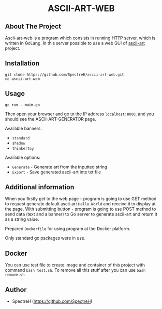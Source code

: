 <h1 align="center">ASCII-ART-WEB</h1>

## About The Project
Ascii-art-web is a program which consists in running HTTP server, which is written in GoLang. In this server possible to use a web GUI of [ascii-art](https://github.com/SpectreH/ascii-art) project.

## Installation
```
git clone https://github.com/SpectreH/ascii-art-web.git
cd ascii-art-web
```
## Usage
```
go run . main.go
```
Then open your browser and go to the IP address <code>localhost:8000</code>, and you should see the ASCII-ART-GENERATOR page.

Available banners:
* <code>standard</code>
* <code>shadow</code>
* <code>thinkertoy</code>

Available options:
* <code>Generate</code> - Generate art from the inputted string
* <code>Export</code> - Save generated ascii-art into txt file 

## Additional information

When you firstly get to the web page - program is going to use GET method to request generate default ascii-art <code>Hello World</code> and receive it to display at the page. With submitting button - program is going to use POST method to send data (text and a banner) to Go server to generate ascii-art and return it as a string value.

Prepared <code>Dockerfile</code> for using program at the Docker platform.

Only standard go packages were in use.  

## Docker

You can use test file to create image and container of this project with command <code>bash test.sh</code>. To remove all this stuff after you can use <code>bash remove.sh</code>

## Author

* SpectreH (https://github.com/SpectreH)
